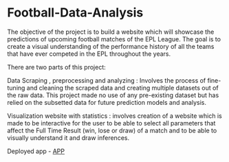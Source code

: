 # Football-Data-Analysis
The objective of the project is to build a website which will showcase the predictions of upcoming football matches of the EPL League. The goal is to create a visual understanding of the performance history of all the teams that have ever competed in the EPL throughout the years. 


There are two parts of this project:

Data Scraping , preprocessing and analyzing : Involves the process of fine-tuning and cleaning the scraped data and creating multiple datasets out of the raw data. This project made no use of any pre-existing dataset but has relied on the subsetted data for future prediction models and analysis.


Visualization website with statistics : involves creation of a website which is made to be interactive for the user to be able to select all parameters that affect the Full Time Result (win, lose or draw) of a match and to be able to visually understand it and draw inferences.


Deployed app - [APP](https://share.streamlit.io/saylibhavsar/football-data-analysis/main/website.py)

